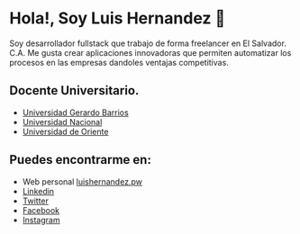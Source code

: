 # Hola!, Soy Luis Hernandez 👋

Soy desarrollador fullstack que trabajo de forma freelancer en El Salvador. C.A. Me gusta crear aplicaciones innovadoras que permiten automatizar los procesos en las empresas dandoles ventajas competitivas.

## Docente Universitario.
- [Universidad Gerardo Barrios](http://ugb.edu.sv/)
- [Universidad Nacional](https://www.ues.edu.sv/)
- [Universidad de Oriente](https://www.univo.edu.sv/) 

## Puedes encontrarme en:
- Web personal [luishernandez.pw](http://luishernandez.pw/)
- [Linkedin](https://www.linkedin.com/in/luis-hernandez-ab055533/)
- [Twitter](https://twitter.com/sarco_luis1)
- [Facebook](https://www.facebook.com/Luis-Hernandez-100102741750636)
- [Instagram](https://www.instagram.com/luishernandez.pw)
